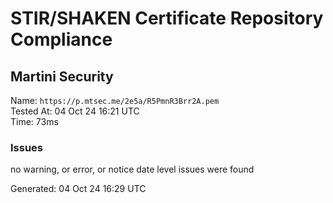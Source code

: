 # STIR/SHAKEN Certificate Repository Compliance

## Martini Security

Name: `https://p.mtsec.me/2e5a/R5PmnR3Brr2A.pem`\
Tested At: 04 Oct 24 16:21 UTC\
Time: 73ms

### Issues

no warning, or error, or notice date level issues were found

Generated: 04 Oct 24 16:29 UTC